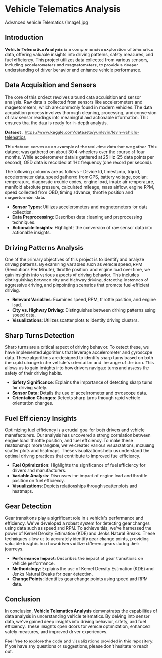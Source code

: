 # Vehicle Telematics Analysis

Advanced Vehicle Telematics (Image).jpg

## Introduction

**Vehicle Telematics Analysis** is a comprehensive exploration of telematics data, offering valuable insights into driving patterns, safety measures, and fuel efficiency. This project utilizes data collected from various sensors, including accelerometers and magnetometers, to provide a deeper understanding of driver behavior and enhance vehicle performance.

## Data Acquisition and Sensors

The core of this project revolves around data acquisition and sensor analysis. Raw data is collected from sensors like accelerometers and magnetometers, which are commonly found in modern vehicles. The data acquisition process involves thorough cleaning, processing, and conversion of raw sensor readings into meaningful and actionable information. This ensures that the data is ready for in-depth analysis.

**Dataset** : https://www.kaggle.com/datasets/yunlevin/levin-vehicle-telematics

This dataset serves as an example of the real-time data that we gather. This dataset was gathered on about 30 4-wheelers over the course of four months. While accelerometer data is gathered at 25 Hz (25 data points per second), OBD data is recorded at 1Hz frequency (one record per second).

The following columns are as follows - Device Id, timestamp, trip id, accelerometer data, speed gathered from GPS, battery voltage, coolant temperature, diagnostic trouble codes, engine load, intake air temperature, manifold absolute pressure, calculated mileage, mass airflow, engine RPM, speed collected from OBD, timing advance, throttle position and magnetometer data.

- **Sensor Types**: Utilizes accelerometers and magnetometers for data collection.
- **Data Preprocessing**: Describes data cleaning and preprocessing techniques.
- **Actionable Insights**: Highlights the conversion of raw sensor data into actionable insights.

## Driving Patterns Analysis

One of the primary objectives of this project is to identify and analyze driving patterns. By examining variables such as vehicle speed, RPM (Revolutions Per Minute), throttle position, and engine load over time, we gain insights into various aspects of driving behavior. This includes distinguishing between city and highway driving, detecting instances of aggressive driving, and pinpointing scenarios that promote fuel-efficient driving.

- **Relevant Variables**: Examines speed, RPM, throttle position, and engine load.
- **City vs. Highway Driving**: Distinguishes between driving patterns using speed data.
- **Visualizations**: Utilizes scatter plots to identify driving clusters.
  
## Sharp Turns Detection

Sharp turns are a critical aspect of driving behavior. To detect these, we have implemented algorithms that leverage accelerometer and gyroscope data. These algorithms are designed to identify sharp turns based on both the rapid change in the vehicle's orientation and the angle of the turn. This allows us to gain insights into how drivers navigate turns and assess the safety of their driving habits.

- **Safety Significance**: Explains the importance of detecting sharp turns for driving safety.
- **Sensor Data**: Details the use of accelerometer and gyroscope data.
- **Orientation Changes**: Detects sharp turns through rapid vehicle orientation changes.

## Fuel Efficiency Insights

Optimizing fuel efficiency is a crucial goal for both drivers and vehicle manufacturers. Our analysis has uncovered a strong correlation between engine load, throttle position, and fuel efficiency. To make these relationships more tangible, we've created various visualizations, including scatter plots and heatmaps. These visualizations help us understand the optimal driving practices that contribute to improved fuel efficiency.

- **Fuel Optimization**: Highlights the significance of fuel efficiency for drivers and manufacturers.
- **Variable Analysis**: Discusses the impact of engine load and throttle position on fuel efficiency.
- **Visualizations**: Depicts relationships through scatter plots and heatmaps.


## Gear Detection

Gear transitions play a significant role in a vehicle's performance and efficiency. We've developed a robust system for detecting gear changes using data such as speed and RPM. To achieve this, we've harnessed the power of Kernel Density Estimation (KDE) and Jenks Natural Breaks. These techniques allow us to accurately identify gear change points, providing valuable insights into how drivers utilize different gears during their journeys.

- **Performance Impact**: Describes the impact of gear transitions on vehicle performance.
- **Methodology**: Explains the use of Kernel Density Estimation (KDE) and Jenks Natural Breaks for gear detection.
- **Change Points**: Identifies gear change points using speed and RPM data.


## Conclusion

In conclusion, **Vehicle Telematics Analysis** demonstrates the capabilities of data analysis in understanding vehicle telematics. By delving into sensor data, we've gained deep insights into driving behavior, safety, and fuel efficiency. These insights open doors for vehicle optimization, enhanced safety measures, and improved driver experiences.


Feel free to explore the code and visualizations provided in this repository. If you have any questions or suggestions, please don't hesitate to reach out.




